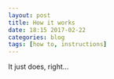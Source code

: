 ```yaml
---
layout: post
title: How it works
date: 18:15 2017-02-22 
categories: blog
tags: [how to, instructions]
---
```


It just does, right...